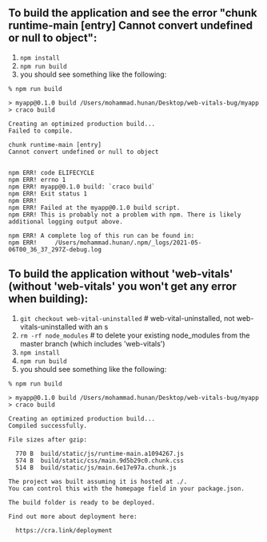 ## To build the application and see the error "chunk runtime-main [entry] Cannot convert undefined or null to object":

1. `npm install`
2. `npm run build`
3. you should see something like the following:
```
% npm run build                   

> myapp@0.1.0 build /Users/mohammad.hunan/Desktop/web-vitals-bug/myapp
> craco build

Creating an optimized production build...
Failed to compile.

chunk runtime-main [entry]
Cannot convert undefined or null to object


npm ERR! code ELIFECYCLE
npm ERR! errno 1
npm ERR! myapp@0.1.0 build: `craco build`
npm ERR! Exit status 1
npm ERR! 
npm ERR! Failed at the myapp@0.1.0 build script.
npm ERR! This is probably not a problem with npm. There is likely additional logging output above.

npm ERR! A complete log of this run can be found in:
npm ERR!     /Users/mohammad.hunan/.npm/_logs/2021-05-06T00_36_37_297Z-debug.log
```

## To build the application without 'web-vitals' (without 'web-vitals' you won't get any error when building):
1. `git checkout web-vital-uninstalled` # web-vital-uninstalled, not web-vitals-uninstalled with an s
2. `rm -rf node_modules` # to delete your existing node_modules from the master branch (which includes 'web-vitals')
3. `npm install`
4. `npm run build`
5. you should see something like the following: 
```
% npm run build

> myapp@0.1.0 build /Users/mohammad.hunan/Desktop/web-vitals-bug/myapp
> craco build

Creating an optimized production build...
Compiled successfully.

File sizes after gzip:

  770 B  build/static/js/runtime-main.a1094267.js
  574 B  build/static/css/main.9d5b29c0.chunk.css
  514 B  build/static/js/main.6e17e97a.chunk.js

The project was built assuming it is hosted at ./.
You can control this with the homepage field in your package.json.

The build folder is ready to be deployed.

Find out more about deployment here:

  https://cra.link/deployment
```
